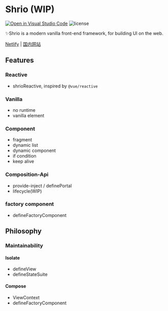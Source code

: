 # Shrio (WIP)

[![Open in Visual Studio Code](https://open.vscode.dev/badges/open-in-vscode.svg)](https://github.com/Akimotorakiyu/shrio) ![license](https://img.shields.io/github/license/Akimotorakiyu/shrio)

✨Shrio is a modern vanilla front-end framework, for building UI on the web.

[Netlify](https://clever-rosalind-9cee08.netlify.app/) | [国内网站](https://shrio-8gz68v9mba15d6fa-1259330986.ap-shanghai.app.tcloudbase.com/)

## Features

### Reactive

- shrioReactive, inspired by `@vue/reactive`

### Vanilla

- no runtime
- vanilla element

### Component

- fragment
- dynamic list
- dynamic component
- if condition
- keep alive

### Composition-Api

- provide-inject / definePortal
- lifecycle(WIP)

### factory component

- defineFactoryComponent

## Philosophy

### Maintainability

#### Isolate

- defineView
- defineStateSuite

#### Compose

- ViewContext
- defineFactoryComponent
